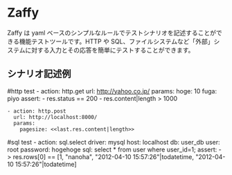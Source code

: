 Zaffy
=====

Zaffy は yaml ベースのシンプルなルールでテストシナリオを記述することができる機能テストツールです。HTTP や SQL、ファイルシステムなど「外部」システムに対する入力とその応答を簡単にテストすることができます。

シナリオ記述例
--------------
#http test
    - action: http.get
      url: http://yahoo.co.jp/
      params:
        hoge: 10
        fuga: piyo
      assert:
        - res.status == 200
        - res.content|length > 1000

    - action: http.post
      url: http://localhost:8000/
      params:
        pagesize: <<last.res.content|length>>

#sql test
    - action: sql.select
      driver: mysql
      host: localhost
      db: user_db
      user: root
      password: hogehoge
      sql: select * from user where user_id=1;
      assert:
       - >
        res.rows[0] ==
          [1, "nanoha", "2012-04-10 15:57:26"|todatetime, "2012-04-10 15:57:26"|todatetime]

